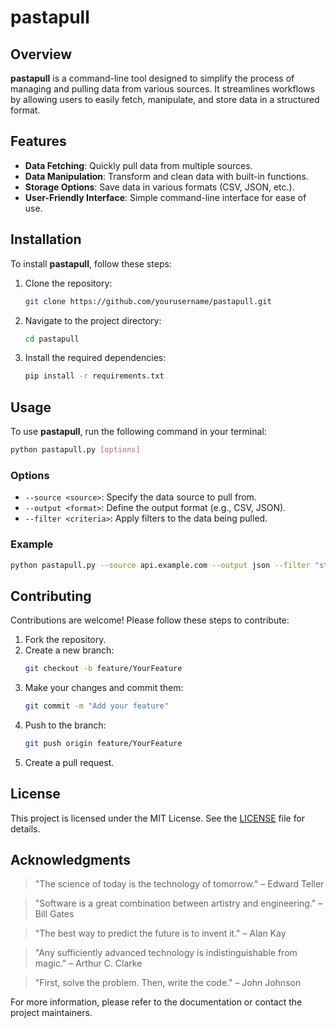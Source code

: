 # pastapull

## Overview
**pastapull** is a command-line tool designed to simplify the process of managing and pulling data from various sources. It streamlines workflows by allowing users to easily fetch, manipulate, and store data in a structured format.

## Features
- **Data Fetching**: Quickly pull data from multiple sources.
- **Data Manipulation**: Transform and clean data with built-in functions.
- **Storage Options**: Save data in various formats (CSV, JSON, etc.).
- **User-Friendly Interface**: Simple command-line interface for ease of use.

## Installation
To install **pastapull**, follow these steps:

1. Clone the repository:
   ```bash
   git clone https://github.com/yourusername/pastapull.git
   ```
2. Navigate to the project directory:
   ```bash
   cd pastapull
   ```
3. Install the required dependencies:
   ```bash
   pip install -r requirements.txt
   ```

## Usage
To use **pastapull**, run the following command in your terminal:

```bash
python pastapull.py [options]
```

### Options
- `--source <source>`: Specify the data source to pull from.
- `--output <format>`: Define the output format (e.g., CSV, JSON).
- `--filter <criteria>`: Apply filters to the data being pulled.

### Example
```bash
python pastapull.py --source api.example.com --output json --filter "status:active"
```

## Contributing
Contributions are welcome! Please follow these steps to contribute:

1. Fork the repository.
2. Create a new branch:
   ```bash
   git checkout -b feature/YourFeature
   ```
3. Make your changes and commit them:
   ```bash
   git commit -m "Add your feature"
   ```
4. Push to the branch:
   ```bash
   git push origin feature/YourFeature
   ```
5. Create a pull request.

## License
This project is licensed under the MIT License. See the [LICENSE](LICENSE) file for details.

## Acknowledgments
> "The science of today is the technology of tomorrow." – Edward Teller

> "Software is a great combination between artistry and engineering." – Bill Gates

> "The best way to predict the future is to invent it." – Alan Kay

> "Any sufficiently advanced technology is indistinguishable from magic." – Arthur C. Clarke

> "First, solve the problem. Then, write the code." – John Johnson

For more information, please refer to the documentation or contact the project maintainers.
